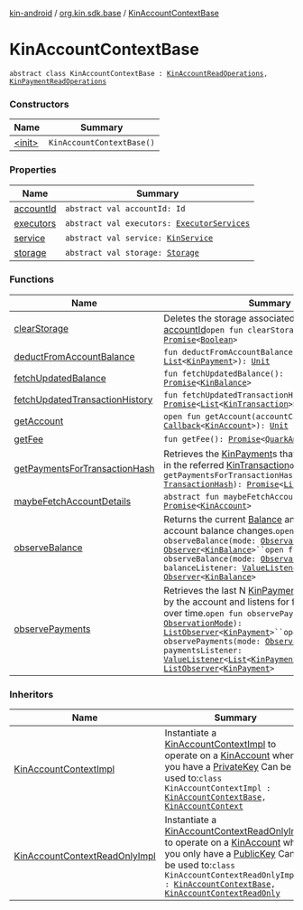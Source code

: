 [kin-android](../../index.md) / [org.kin.sdk.base](../index.md) / [KinAccountContextBase](./index.md)

# KinAccountContextBase

`abstract class KinAccountContextBase : `[`KinAccountReadOperations`](../-kin-account-read-operations/index.md)`, `[`KinPaymentReadOperations`](../-kin-payment-read-operations/index.md)

### Constructors

| Name | Summary |
|---|---|
| [&lt;init&gt;](-init-.md) | `KinAccountContextBase()` |

### Properties

| Name | Summary |
|---|---|
| [accountId](account-id.md) | `abstract val accountId: Id` |
| [executors](executors.md) | `abstract val executors: `[`ExecutorServices`](../../org.kin.sdk.base.tools/-executor-services/index.md) |
| [service](service.md) | `abstract val service: `[`KinService`](../../org.kin.sdk.base.network.services/-kin-service/index.md) |
| [storage](storage.md) | `abstract val storage: `[`Storage`](../../org.kin.sdk.base.storage/-storage/index.md) |

### Functions

| Name | Summary |
|---|---|
| [clearStorage](clear-storage.md) | Deletes the storage associated with the [accountId](#)`open fun clearStorage(): `[`Promise`](../../org.kin.sdk.base.tools/-promise/index.md)`<`[`Boolean`](https://kotlinlang.org/api/latest/jvm/stdlib/kotlin/-boolean/index.html)`>` |
| [deductFromAccountBalance](deduct-from-account-balance.md) | `fun deductFromAccountBalance(payments: `[`List`](https://kotlinlang.org/api/latest/jvm/stdlib/kotlin.collections/-list/index.html)`<`[`KinPayment`](../../org.kin.sdk.base.models/-kin-payment/index.md)`>): `[`Unit`](https://kotlinlang.org/api/latest/jvm/stdlib/kotlin/-unit/index.html) |
| [fetchUpdatedBalance](fetch-updated-balance.md) | `fun fetchUpdatedBalance(): `[`Promise`](../../org.kin.sdk.base.tools/-promise/index.md)`<`[`KinBalance`](../../org.kin.sdk.base.models/-kin-balance/index.md)`>` |
| [fetchUpdatedTransactionHistory](fetch-updated-transaction-history.md) | `fun fetchUpdatedTransactionHistory(): `[`Promise`](../../org.kin.sdk.base.tools/-promise/index.md)`<`[`List`](https://kotlinlang.org/api/latest/jvm/stdlib/kotlin.collections/-list/index.html)`<`[`KinTransaction`](../../org.kin.sdk.base.stellar.models/-kin-transaction/index.md)`>>` |
| [getAccount](get-account.md) | `open fun getAccount(accountCallback: `[`Callback`](../../org.kin.sdk.base.tools/-callback/index.md)`<`[`KinAccount`](../../org.kin.sdk.base.models/-kin-account/index.md)`>): `[`Unit`](https://kotlinlang.org/api/latest/jvm/stdlib/kotlin/-unit/index.html) |
| [getFee](get-fee.md) | `fun getFee(): `[`Promise`](../../org.kin.sdk.base.tools/-promise/index.md)`<`[`QuarkAmount`](../../org.kin.sdk.base.models/-quark-amount/index.md)`>` |
| [getPaymentsForTransactionHash](get-payments-for-transaction-hash.md) | Retrieves the [KinPayment](../../org.kin.sdk.base.models/-kin-payment/index.md)s that were processed in the referred [KinTransaction](../../org.kin.sdk.base.stellar.models/-kin-transaction/index.md)`open fun getPaymentsForTransactionHash(transactionHash: `[`TransactionHash`](../../org.kin.sdk.base.models/-transaction-hash/index.md)`): `[`Promise`](../../org.kin.sdk.base.tools/-promise/index.md)`<`[`List`](https://kotlinlang.org/api/latest/jvm/stdlib/kotlin.collections/-list/index.html)`<`[`KinPayment`](../../org.kin.sdk.base.models/-kin-payment/index.md)`>>` |
| [maybeFetchAccountDetails](maybe-fetch-account-details.md) | `abstract fun maybeFetchAccountDetails(): `[`Promise`](../../org.kin.sdk.base.tools/-promise/index.md)`<`[`KinAccount`](../../org.kin.sdk.base.models/-kin-account/index.md)`>` |
| [observeBalance](observe-balance.md) | Returns the current [Balance](#) and listens to future account balance changes.`open fun observeBalance(mode: `[`ObservationMode`](../-observation-mode/index.md)`): `[`Observer`](../../org.kin.sdk.base.tools/-observer/index.md)`<`[`KinBalance`](../../org.kin.sdk.base.models/-kin-balance/index.md)`>``open fun observeBalance(mode: `[`ObservationMode`](../-observation-mode/index.md)`, balanceListener: `[`ValueListener`](../../org.kin.sdk.base.tools/-value-listener/index.md)`<`[`KinBalance`](../../org.kin.sdk.base.models/-kin-balance/index.md)`>): `[`Observer`](../../org.kin.sdk.base.tools/-observer/index.md)`<`[`KinBalance`](../../org.kin.sdk.base.models/-kin-balance/index.md)`>` |
| [observePayments](observe-payments.md) | Retrieves the last N [KinPayment](../../org.kin.sdk.base.models/-kin-payment/index.md)s sent or received by the account and listens for future payments over time.`open fun observePayments(mode: `[`ObservationMode`](../-observation-mode/index.md)`): `[`ListObserver`](../../org.kin.sdk.base.tools/-list-observer/index.md)`<`[`KinPayment`](../../org.kin.sdk.base.models/-kin-payment/index.md)`>``open fun observePayments(mode: `[`ObservationMode`](../-observation-mode/index.md)`, paymentsListener: `[`ValueListener`](../../org.kin.sdk.base.tools/-value-listener/index.md)`<`[`List`](https://kotlinlang.org/api/latest/jvm/stdlib/kotlin.collections/-list/index.html)`<`[`KinPayment`](../../org.kin.sdk.base.models/-kin-payment/index.md)`>>): `[`ListObserver`](../../org.kin.sdk.base.tools/-list-observer/index.md)`<`[`KinPayment`](../../org.kin.sdk.base.models/-kin-payment/index.md)`>` |

### Inheritors

| Name | Summary |
|---|---|
| [KinAccountContextImpl](../-kin-account-context-impl/index.md) | Instantiate a [KinAccountContextImpl](../-kin-account-context-impl/index.md) to operate on a [KinAccount](../../org.kin.sdk.base.models/-kin-account/index.md) when you have a [PrivateKey](#) Can be used to:`class KinAccountContextImpl : `[`KinAccountContextBase`](./index.md)`, `[`KinAccountContext`](../-kin-account-context/index.md) |
| [KinAccountContextReadOnlyImpl](../-kin-account-context-read-only-impl/index.md) | Instantiate a [KinAccountContextReadOnlyImpl](../-kin-account-context-read-only-impl/index.md) to operate on a [KinAccount](../../org.kin.sdk.base.models/-kin-account/index.md) when you only have a [PublicKey](#) Can be used to:`class KinAccountContextReadOnlyImpl : `[`KinAccountContextBase`](./index.md)`, `[`KinAccountContextReadOnly`](../-kin-account-context-read-only/index.md) |
